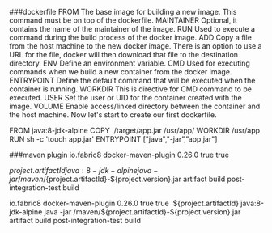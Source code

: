 ###dockerfile
FROM The base image for building a new image. This command must be on top of the dockerfile. MAINTAINER Optional, it contains the name of the maintainer of the image. RUN Used to execute a command during the build process of the docker image. ADD Copy a file from the host machine to the new docker image. There is an option to use a URL for the file, docker will then download that file to the destination directory. ENV Define an environment variable. CMD Used for executing commands when we build a new container from the docker image. ENTRYPOINT Define the default command that will be executed when the container is running. WORKDIR This is directive for CMD command to be executed. USER Set the user or UID for the container created with the image. VOLUME Enable access/linked directory between the container and the host machine. Now let's start to create our first dockerfile.

FROM java:8-jdk-alpine COPY ./target/app.jar /usr/app/ WORKDIR /usr/app RUN sh -c 'touch app.jar' ENTRYPOINT ["java","-jar”,”app.jar"]

###maven plugin
io.fabric8 docker-maven-plugin 0.26.0 true true


${project.artifactId} java:8-jdk-alpine java -jar /maven/${project.artifactId}-${project.version}.jar artifact build post-integration-test build



<plugin>
                <groupId>io.fabric8</groupId>
                <artifactId>docker-maven-plugin</artifactId>
                <version>0.26.0</version>
                <extensions>true</extensions>
                <configuration>
                    <verbose>true</verbose>
                    <images>
                        <image>
                            <name>${project.artifactId}</name>
                            <build>
                                <from>java:8-jdk-alpine</from>
                                <entryPoint>
                                    <exec>
                                        <args>java</args>
                                        <args>-jar</args>
                                        <args>/maven/${project.artifactId}-${project.version}.jar</args>
                                    </exec>
                                </entryPoint>
                                <assembly>
                                    <descriptorRef>artifact</descriptorRef>
                                </assembly>
                            </build>
                        </image>
                    </images>
                </configuration>
                <executions>
                    <execution>
                        <id>build</id>
                        <phase>post-integration-test</phase>
                        <goals>
                            <goal>build</goal>
                        </goals>
                    </execution>
                </executions>
            </plugin>
        </plugins>